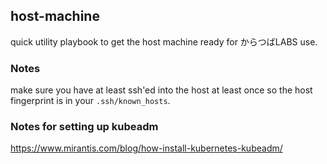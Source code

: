
## host-machine

quick utility playbook to get the host machine ready for からつばLABS use.

### Notes

make sure you have at least ssh'ed into the host at least once so the host fingerprint is in your `.ssh/known_hosts`.

### Notes for setting up kubeadm

https://www.mirantis.com/blog/how-install-kubernetes-kubeadm/
